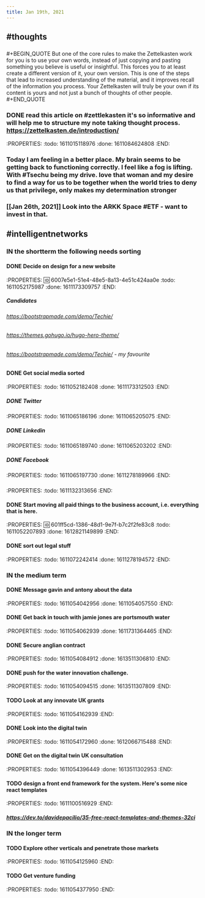 ```yaml
---
title: Jan 19th, 2021
---
```


## #thoughts
###
#+BEGIN_QUOTE
But one of the core rules to make the Zettelkasten work for you is to use your own words, instead of just copying and pasting something you believe is useful or insightful. This forces you to at least create a different version of it, your own version. This is one of the steps that lead to increased understanding of the material, and it improves recall of the information you process. Your Zettelkasten will truly be your own if its content is yours and not just a bunch of thoughts of other people.
#+END_QUOTE
### DONE read this article on #zettlekasten it's so informative and will help me to structure my note taking thought process. https://zettelkasten.de/introduction/
:PROPERTIES:
:todo: 1611015118976
:done: 1611084624808
:END:
### Today I am feeling in a better place. My brain seems to be getting back to functioning correctly. I feel like a fog is lifting. With #Tsechu being my drive. Iove that woman and my desire to find a way for us to be together when the world tries to deny us that privilege, only makes my determination stronger
### [[Jan 26th, 2021]] Look into the ARKK Space #ETF - want to invest in that.
## #intelligentnetworks
### IN the shortterm the following needs sorting
#### DONE Decide on design for a new website
:PROPERTIES:
:id: 6007e5e1-51e4-48e5-8a13-4e51c424aa0e
:todo: 1611052175987
:done: 1611173309757
:END:
##### Candidates
###### https://bootstrapmade.com/demo/Techie/
###### https://themes.gohugo.io/hugo-hero-theme/
###### https://bootstrapmade.com/demo/Techie/ - *my favourite*
#### DONE Get social media sorted
:PROPERTIES:
:todo: 1611052182408
:done: 1611173312503
:END:
##### DONE Twitter
:PROPERTIES:
:todo: 1611065186196
:done: 1611065205075
:END:
##### DONE Linkedin
:PROPERTIES:
:todo: 1611065189740
:done: 1611065203202
:END:
##### DONE Facebook
:PROPERTIES:
:todo: 1611065197730
:done: 1611278189966
:END:
#####
:PROPERTIES:
:todo: 1611132313656
:END:
#### DONE Start moving all paid things to the business account, i.e. everything that is here.
:PROPERTIES:
:id: 601ff5cd-1386-48d1-9e7f-b7c2f2fe83c8
:todo: 1611052207893
:done: 1612821149899
:END:
#### DONE sort out legal stuff
:PROPERTIES:
:todo: 1611072242414
:done: 1611278194572
:END:
### IN the  medium term
#### DONE Message gavin and antony about the data
:PROPERTIES:
:todo: 1611054042956
:done: 1611054057550
:END:
#### DONE Get back in touch with jamie jones are portsmouth water
:PROPERTIES:
:todo: 1611054062939
:done: 1611731364465
:END:
#### DONE Secure anglian contract
:PROPERTIES:
:todo: 1611054084912
:done: 1613511306810
:END:
#### DONE push for the water innovation challenge.
:PROPERTIES:
:todo: 1611054094515
:done: 1613511307809
:END:
#### TODO Look at any innovate UK grants
:PROPERTIES:
:todo: 1611054162939
:END:
#### DONE Look into the digital twin
:PROPERTIES:
:todo: 1611054172960
:done: 1612066715488
:END:
#### DONE Get on the digital twin UK consultation
:PROPERTIES:
:todo: 1611054396449
:done: 1613511302953
:END:
#### TODO design a front end framework for the system. Here's some nice react templates
:PROPERTIES:
:todo: 1611100516929
:END:
##### https://dev.to/davidepacilio/35-free-react-templates-and-themes-32ci
### IN the longer term
#### TODO Explore other verticals and penetrate those markets 
:PROPERTIES:
:todo: 1611054125960
:END:
#### TODO Get venture funding
:PROPERTIES:
:todo: 1611054377950
:END:
